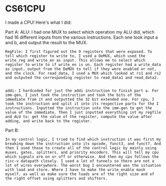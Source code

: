 # CS61CPU

I made a CPU! Here's what I did:

Part A:
	ALU: I had one MUX to select which operation my ALU did, which had 16 different inputs from the various instructions. Each one took input a and b, and output the result to the MUX.

	RegFile: I first figured out the 9 registers that were exposed. To tell which register to write to, I used a DeMUX, which used the write_reg and write_en as input. This allows me to select which register to write to if write_en is on. Each register had a write_data as input, output from the DeMUX to tell if they were enabled or not, and the clock. For read_data, I used a MUX which looked at rs1 and rs2 and outputed the corresponding register to read_data1 and read_data2.


	addi: I hardcoded for just the addi instruction to finish part a. For imm-gen, I just took the instruction and took the bits of the immediate from it and outputted the 32 bit extended one. For cpu, I took the instruction and split it into its respective parts for the I instructions. Inputted the instruction into the imm-gen to get the value of the immediate. Then I just inputted everything int my regfile and ALU to: get the value of the register, compute the value after adding, and write back to the register. 

Part B:

	In my control logic, I tried to find which instruction it was first my breaking down the instruction into its opcode, funct3, and funct7. And then I used those to create all of the control logic by mainly using muxes, gates, splitters, and priority encoders. This will tell my cpu which signals are on or off or otherwise. And then my cpu follows the risc-v datapath closely. I used a lot of tunnels so there are not a lot of wires everywhere. The worst bug I encountered was the situation with load and store. Where I have to make the write_enable mask myself, as well as make sure the loads are of the right size and of the right offset using splitters and shifters. 
